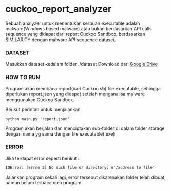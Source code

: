 # cuckoo_report_analyzer
Sebuah analyzer untuk menentukan serbuah executable adalah malware(Windows based malware) atau bukan berdasarkan API calls sequence yang didapat dari report Cuckoo Sandbox, berdasarkan SIMILARITY dengan malware API sequence dataset.


### DATASET
Masukkan dataset kedalam folder ./dataset
Download dari [Google Drive](https://drive.google.com/open?id=1AqDiMJQfIhNzAhUCkH-rPK118NAcrBq3)


### HOW TO RUN

Program akan membaca report(dari Cuckoo sb) file executable, sehingga diperlukan report.json yang didapat setelah menganalisa malware menggunakan Cuckoo Sandbox.

Berikut perintah untuk menjalankan 

```
python main.py 'report.json' 
```
Program akan berjalan dan menciptakan sub-folder di dalam folder storage dengan nama yg sama dengan file executable(.exe)

### ERROR

Jika terdapat error seperti berikut :
```
IOError: [Errno 2] No such file or directory: u'/address to file'

```
Jalankan program sekali lagi, error tersebut dikarenakan folder telah dibuat, namun belum terbaca oleh program.

